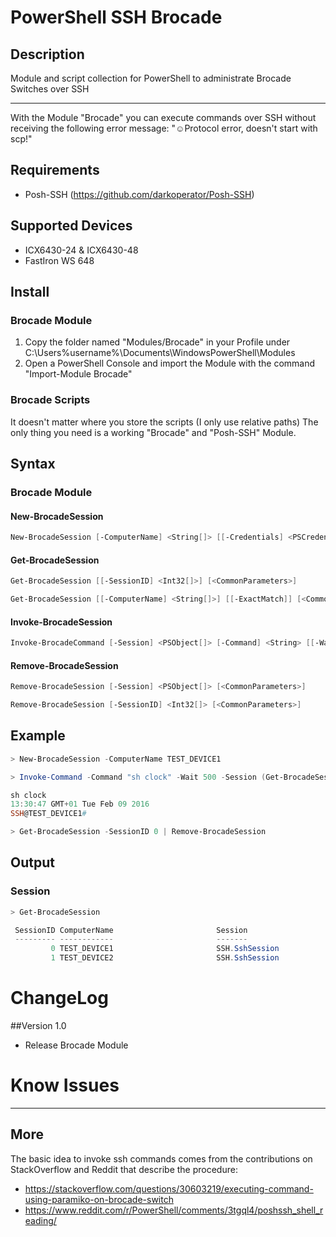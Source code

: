 # PowerShell SSH Brocade

## Description

Module and script collection for PowerShell to administrate Brocade Switches over SSH

---

With the Module "Brocade" you can execute commands over SSH without receiving the following error message: "☺Protocol error, doesn't start with scp!"

## Requirements

- Posh-SSH (https://github.com/darkoperator/Posh-SSH)

## Supported Devices

* ICX6430-24 & ICX6430-48
* FastIron WS 648

## Install

### Brocade Module

1. Copy the folder named "Modules/Brocade" in your Profile under C:\Users\%username%\Documents\WindowsPowerShell\Modules
2. Open a PowerShell Console and import the Module with the command "Import-Module Brocade"

### Brocade Scripts

It doesn't matter where you store the scripts (I only use relative paths) The only thing you need is a working "Brocade" and "Posh-SSH" Module.   

## Syntax

### Brocade Module

#### New-BrocadeSession

```powershell
New-BrocadeSession [-ComputerName] <String[]> [[-Credentials] <PSCredential>] [<CommonParameters>]
```

#### Get-BrocadeSession

```powershell
Get-BrocadeSession [[-SessionID] <Int32[]>] [<CommonParameters>]

Get-BrocadeSession [[-ComputerName] <String[]>] [[-ExactMatch]] [<CommonParameters>]
```

#### Invoke-BrocadeSession

```powershell
Invoke-BrocadeCommand [-Session] <PSObject[]> [-Command] <String> [[-WaitTime] <Int32>] [<CommonParameters>]
```

#### Remove-BrocadeSession

```powershell
Remove-BrocadeSession [-Session] <PSObject[]> [<CommonParameters>]

Remove-BrocadeSession [-SessionID] <Int32[]> [<CommonParameters>]
```

## Example

```powershell
> New-BrocadeSession -ComputerName TEST_DEVICE1

> Invoke-Command -Command "sh clock" -Wait 500 -Session (Get-BrocadeSession -SessionID 0)

sh clock
13:30:47 GMT+01 Tue Feb 09 2016
SSH@TEST_DEVICE1#

> Get-BrocadeSession -SessionID 0 | Remove-BrocadeSession
```

## Output

### Session

```powershell
> Get-BrocadeSession

 SessionID ComputerName                       Session                            Stream
 --------- ------------                       -------                            ------
         0 TEST_DEVICE1                       SSH.SshSession                     Renci.SshNet.ShellStream
         1 TEST_DEVICE2                       SSH.SshSession                     Renci.SshNet.ShellStream
```

# ChangeLog

##Version 1.0
* Release Brocade Module

# Know Issues

---

## More

The basic idea to invoke ssh commands comes from the contributions on StackOverflow and Reddit that describe the procedure:
- https://stackoverflow.com/questions/30603219/executing-command-using-paramiko-on-brocade-switch
- https://www.reddit.com/r/PowerShell/comments/3tgql4/poshssh_shell_reading/
